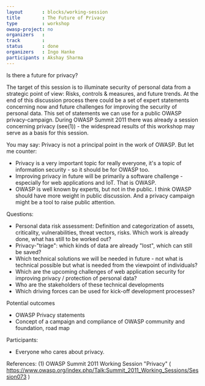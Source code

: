 ```yaml
---
layout       : blocks/working-session
title        : The Future of Privacy
type         : workshop
owasp-project: no
organizers   :
track        :
status       : done
organizers   : Ingo Hanke
participants : Akshay Sharma
---
```


Is there a future for privacy?

The target of this session is to illuminate security of personal data from a strategic point of view:
Risks, controls & measures, and future trends.
At the end of this discussion process there could be a set of expert statements concerning now and future 
challenges for improving the security of personal data. 
This set of statements we can use for a public OWASP privacy-campaign.
During OWASP Summit 2011 there was already a session concerning privacy (see(1)) - the widespread results of
this workshop may serve as a basis for this session.

You may say: Privacy is not a principal point in the work of OWASP. But let me counter:
- Privacy is a very important topic for really everyone, it's a topic of information security - so it should be for OWASP too.
- Improving privacy in future will be primarily a software challenge - especially for web applications and IoT. That is OWASP.
- OWASP is well known by experts, but not in the public. I think OWASP should have more weight in public discussion. And a privacy campaign might be a tool to raise public attention.

Questions:
- Personal data risk assessment: Definition and categorization of assets, criticality, vulnerabilities, threat vectors, risks.
  Which work is already done, what has still to be worked out?
- Privacy-"triage": which kinds of data are already "lost", which can still be saved?
- Which technical solutions we will be needed in future - not what is technical possible but what is needed 
  from the viewpoint of individuals?
- Which are the upcoming challenges of web application security for improving privacy / protection of personal data?
- Who are the stakeholders of these technical developments
- Which driving forces can be used for kick-off development processes?


Potential outcomes
- OWASP Privacy statements
- Concept of a campaign and compliance of OWASP community and foundation, road map

Participants:
- Everyone who cares about privacy.

References:
(1) OWASP Summit 2011 Working Session "Privacy" ( https://www.owasp.org/index.php/Talk:Summit_2011_Working_Sessions/Session073 )
